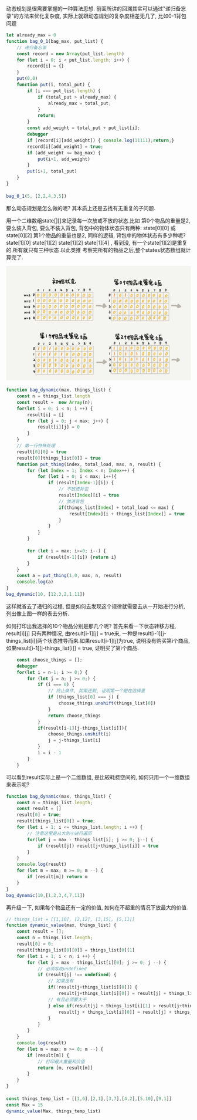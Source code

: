 动态规划是很需要掌握的一种算法思想. 前面所讲的回溯其实可以通过"递归备忘录"的方法来优化复杂度, 实际上就跟动态规划的复杂度相差无几了, 比如0-1背包问题

```js
let already_max = 0
function bag_0_1(bag_max, put_list) {
    // 递归备忘录
    const record = new Array(put_list.length)
    for (let i = 0; i < put_list.length; i++) {
        record[i] = {}
    }
    put(0,0)
    function put(i, total_put) {
        if (i === put_list.length) {
            if (total_put > already_max) {
                already_max = total_put;
            }
            return;
        }
        const add_weight = total_put + put_list[i];
        debugger
        if (record[i][add_weight]) { console.log(11111);return;}
        record[i][add_weight] = true;
        if (add_weight <= bag_max) {
            put(i+1, add_weight)
        }
        put(i+1, total_put)
    }
}

bag_0_1(5, [2,2,4,3,5])
```

那么动态规划是怎么做的呢? 其本质上还是去找有无重复的子问题.

用一个二维数组state[][]来记录每一次放或不放的状态.比如
第0个物品的重量是2, 要么装入背包, 要么不装入背包, 背包中的物体状态只有两种: state[0][0] 或state[0][2]
第1个物品的重量也是2, 同样的逻辑, 背包中的物体状态有多少种呢? state[1][0] state[1][2] state[1][2] state[1][4] , 看到没, 有一个state[1][2]是重复的.所有就只有三种状态
以此类推 考察完所有的物品之后,整个states状态数组就计算完了.

![](/img/dynamic_plan.jpg)

```js
function bag_dynamic(max, things_list) {
    const n = things_list.length
    const result =  new Array(n);
    for(let i = 0; i < n; i ++) {
        result[i] = []
        for (let j = 0; j < max; j++) {
            result[i][j] = 0
        }
    }
    // 第一行特殊处理
    result[0][0] = true
    result[0][things_list[0]] = true
    function put_thing(index, total_load, max, n, result) {    
        for (let Index = 1; Index < n; Index++) {
            for (let i = 0; i < max; i++){
                if (result[Index-1][i]) {
                    // 不放进背包
                    result[Index][i] = true
                    // 放进背包
                    if(things_list[Index] + total_load <= max) {
                        result[Index][i + things_list[Index]] = true
                    }
                }
            }
        }

        for (let i = max; i>=0; i--) {
            if (result[n-1][i]) {return i}
        }
    }
    const a = put_thing(1,0, max, n, result)
    console.log(a)
}
bag_dynamic(10, [12,3,2,1,11])
```
这样就省去了递归的过程, 但是如何去发现这个规律就需要去从一开始进行分析, 列出像上图一样的表去分析.

如何打印出我选择的10个物品分别是那几个呢? 首先来看一下状态转移方程, result[i][j] 只有两种情况, 由result[i-1][j] = true来, 一种是result[i-1][j-things_list[i]]两个状态推导而来.如果result[i-1][j]为true, 说明没有购买第i个商品, 如果result[i-1][j-things_list[i]] = true, 证明买了第i个商品.

```js
    const choose_things = [];
    debugger
    for(let i = n-1; i >= 0;) {
        for (let j = a; j >= 0;) {
            if (i === 0) {
                // 终止条件, 如果还剩, 证明第一个是在选择里
                if (things_list[0] === j) {
                    choose_things.unshift(things_list[0])
                }
                return choose_things
            }
            if(result[i-1][j-things_list[i]]){
                choose_things.unshift(i)
                j = j-things_list[i]
            }
            i = i - 1
        }   
    }
```

可以看到result实际上是一个二维数组, 是比较耗费空间的, 如何只用一个一维数组来表示呢?

```js
function bag_dynamic(max, things_list) {
    const n = things_list.length;
    const result = []
    result[0] = true;
    result[things_list[0]] = true;
    for (let i = 1; i <= things_list.length; i ++) {
        // 注意这里是从大到小进行遍历
        for(let j = max - things_list[i]; j >= 0; j--) {
            if (result[j]) result[j+things_list[i]] = true
        }
    }
    console.log(result)
    for (let m = max; m >= 0; m --) {
        if (result[m]) return m
    }
}
bag_dynamic(10,[1,2,3,4,7,11])
```

再升级一下, 如果每个物品还有一定的价值, 如何在不超重的情况下放最大的价值.
```js
// things_list = [[1,10], [2,12], [3,15], [5,11]]
function dynamic_value(max, things_list) {
    const result = [];
    const n = things_list.length;
    result[0] = 0;
    result[things_list[0][0]] = things_list[0][1]
    for (let i = 1; i < n; i ++) {
        for (let j = max - things_list[i][0]; j >= 0; j --) {
            // 必须写成undefined
            if (result[j] !== undefined) {
                // 如果没有
                if(!result[j+things_list[i][0]]) {
                    result[j+things_list[i][0]] = result[j] + things_list[i][1]
                // 有且必须要大于
                } else if(result[j] + things_list[i][1] > result[j+things_list[i][0]]) {
                    result[j + things_list[i][0]] = result[j] + things_list[i][1]
                }
            }
        }
    }
    console.log(result)
    for (let m = max; m >= 0; m --) {
        if (result[m]) {
            // 打印最大重量和价值
            return [m, result[m]]
        }
    }
}

const things_temp_list = [[1,6],[2,1],[3,7],[4,2],[5,10],[9,1]]
const Max = 15
dynamic_value(Max, things_temp_list)
```